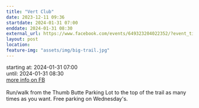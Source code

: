 ```yaml
---
title: "Vert Club"
date: 2023-12-11 09:36
startdate: 2024-01-31 07:00
enddate: 2024-01-31 08:30
external_url: https://www.facebook.com/events/649323204022352/?event_time_id=649324560688883
layout: post
location: 
feature-img: "assets/img/big-trail.jpg"
---
```


starting at: 2024-01-31 07:00<br>until: 2024-01-31 08:30<br><a href="https://www.facebook.com/events/649323204022352/?event_time_id=649324560688883">more info on FB</a><br><br>Run/walk from the Thumb Butte Parking Lot to the top of the trail as many times as you want.  Free parking on Wednesday's.<br>
  <br>
  
